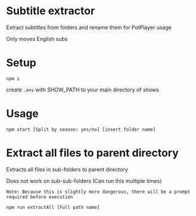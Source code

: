 # Subtitle extractor

Extract subtitles from folders and rename them for PotPlayer usage

Only moves English subs

# Setup

```
npm i
```

create `.env` with SHOW_PATH to your main directory of shows

# Usage

```
npm start [Split by season: yes/no] [insert folder name] 
```

# Extract all files to parent directory

Extracts all files in sub-folders to parent directory

Does not work on sub-sub-folders (Can run this multiple times)

```Note: Because this is slightly more dangerous, there will be a prompt required before execution```

```
npm run extractAll [Full path name]
```